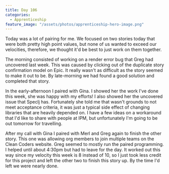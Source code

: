 ```yaml
---
title: Day 106
categories:
  - Apprenticeship
feature_image: "/assets/photos/apprenticeship-hero-image.png"
---
```


Today was a lot of pairing for me. We focused on two stories today that were both pretty high
point values, but none of us wanted to exceed our velocities, therefore, we thought it'd be best to just work
on them together.

The morning consisted of working on a render error bug that Greg had uncovered last week. This
was caused by clicking out of the duplicate story confirmation model on Epic. It really wasn't as difficult
as the story seemed to make it out to be. By late-morning we had found a good solution and
completed that story.

In the early-afternoon I paired with Gina. I showed her the work I've done this week, she was
happy with my efforts! I also showed her the uncovered issue that Speclj has. Fortunately she told me that
wasn't grounds to not meet acceptance criteria, it was just a typical side effect of changing libraries
that are heavily depended on. I have a few ideas on a workaround that I'd like to share with people at IPM,
but unfortunately I'm going to be out tomorrow for travelling.

After my call with Gina I paired with Merl and Greg again to finish the other story. This one was allowing
org members to join multiple teams on the Clean Coders website. Greg seemed to mostly run the paired programming.
I helped until about 4:30pm but had to leave for the day. It worked out this way since my velocity this
week is 8 instead of 10, so I just took less credit for this project and left the other two to finish this story
up. By the time I'd left we were nearly done.